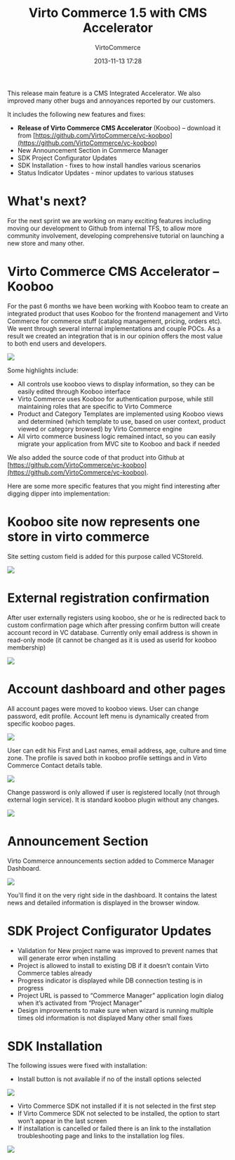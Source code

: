 ﻿---
author: VirtoCommerce
date: 2013-11-13 17:28
permalink: blogs/news/virtocommerce-1-5-with-cms-accelerator
title: "Virto Commerce 1.5 with CMS Accelerator"
published: Private
---
This release main feature is a CMS Integrated Accelerator. We also improved many other bugs and annoyances reported by our customers.
<!--excerpt-->
It includes the following new features and fixes:

* **Release of Virto Commerce CMS Accelerator** (Kooboo) – download it from [https://github.com/VirtoCommerce/vc-kooboo](https://github.com/VirtoCommerce/vc-kooboo)
* New Announcement Section in Commerce Manager
* SDK Project Configurator Updates
* SDK Installation - fixes to how install handles various scenarios
* Status Indicator Updates - minor updates to various statuses

# What's next?

For the next sprint we are working on many exciting features including moving our development to Github from internal TFS, to allow more community involvement, developing comprehensive tutorial on launching a new store and many other.

# Virto Commerce CMS Accelerator – Kooboo

For the past 6 months we have been working with Kooboo team to create an integrated product that uses Kooboo for the frontend management and Virto Commerce for commerce stuff (catalog management, pricing, orders etc). We went through several internal implementations and couple POCs. As a result we created an integration that is in our opinion offers the most value to both end users and developers.

![](assets/images/blog/tmp1392.png)

Some highlights include:

* All controls use kooboo views to display information, so they can be easily edited through Kooboo interface 
* Virto Commerce uses Kooboo for authentication purpose, while still maintaining roles that are specific to Virto Commerce 
* Product and Category Templates are implemented using Kooboo views and determined (which template to use, based on user context, product viewed or category browsed) by Virto Commerce engine 
* All virto commerce business logic remained intact, so you can easily migrate your application from MVC site to Kooboo and back if needed

We also added the source code of that product into Github at [https://github.com/VirtoCommerce/vc-kooboo](https://github.com/VirtoCommerce/vc-kooboo).

Here are some more specific features that you might find interesting after digging dipper into implementation:

# Kooboo site now represents one store in virto commerce

Site setting custom field is added for this purpose called VCStoreId.

![](assets/images/blog/clip_image002_.png)

# External registration confirmation

After user externally registers using kooboo, she or he is redirected back to custom confirmation page which after pressing confirm button will create account record in VC database. Currently only email address is shown in read-only mode (it cannot be changed as it is used as userId for kooboo membership)

![](assets/images/blog/clip_image004.png)

# Account dashboard and other pages

All account pages were moved to kooboo views. User can change password, edit profile. Account left menu is dynamically created from specific kooboo pages.

![](assets/images/blog/clip_image006.png)

User can edit his First and Last names, email address, age, culture and time zone. The profile is saved both in kooboo profile settings and in Virto Commerce Contact details table.

![](assets/images/blog/clip_image008.png)

Change password is only allowed if user is registered locally (not through external login service). It is standard kooboo plugin without any changes.

![](assets/images/blog/clip_image010.png)

# Announcement Section

Virto Commerce announcements section added to Commerce Manager Dashboard.

![](assets/images/blog/clip_image002__.jpg)

You'll find it on the very right side in the dashboard. It contains the latest news and detailed information is displayed in the browser window.

# SDK Project Configurator Updates

* Validation for New project name was improved to prevent names that will generate error when installing
* Project is allowed to install to existing DB if it doesn’t contain Virto Commerce tables already
* Progress indicator is displayed while DB connection testing is in progress
* Project URL is passed to “Commerce Manager” application login dialog when it’s activated from “Project Manager”
* Design improvements to make sure when wizard is running multiple times old information is not displayed  Many other small fixes

# SDK Installation

The following issues were fixed with installation:

* Install button is not available if no of the install options selected

![](assets/images/blog/base643ac26e4a9c7f683c.png)

* Virto Commerce SDK not installed if it is not selected in the first step
* If Virto Commerce SDK not selected to be installed, the option to start won’t appear in the last screen
* If installation is cancelled or failed there is an link to the installation troubleshooting page and links to the installation log files.

![](assets/images/blog/base64687d6d485df067ae.png)
